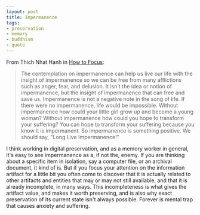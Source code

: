 ```yaml
---
layout: post
title: Impermanence
tags:
- preservation
- memory
- buddhism
- quote
---
```


From Thich Nhat Hanh in [How to Focus](https://www.parallax.org/product/how-to-focus/):

> The contemplation on impermanence can help us live our life with the insight
> of impermanence so we can be free from many afflictions such as anger, fear,
> and delusion. It isn't the idea or notion of impermanence, but the insight of
> impermanence that can free and save us. Impermanence is not a negative note in
> the song of life. If there were no impermanence, life would be impossible.
> Without impermanence how could your little girl grow up and become a young
> woman? Without impermanence how could you hope to transform your suffering? You
> can hope to transform your suffering because you know it is impermanent. So
> impermanence is something positive. We should say, "Long Live Impermanence!"

I think working in digital preservation, and as a memory worker in general, it's easy to see impermanence as a, if not the, enemy. If you are thinking about a specific item in isolation, say a computer file, or an archival document, it kind of is. But if you focus your attention on the information artifact for a little bit you often come to discover that it is actually related to other artifacts and entities that may or may not still available, and that it is already incomplete, in many ways. This incompleteness is what gives the artifact value, and makes it worth preserving, and is also why exact preservation of its current state isn't always possible. Forever is mental trap that causes anxiety and suffering.
